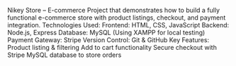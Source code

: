 Nikey Store – E-commerce Project that demonstrates how to build a fully functional e-commerce store with product listings, checkout, and payment integration.
Technologies Used:
Frontend: HTML, CSS, JavaScript
Backend: Node.js, Express
Database: MySQL (Using XAMPP for local testing)
Payment Gateway: Stripe
Version Control: Git & GitHub
Key Features:
Product listing & filtering
Add to cart functionality
Secure checkout with Stripe
MySQL database to store orders
